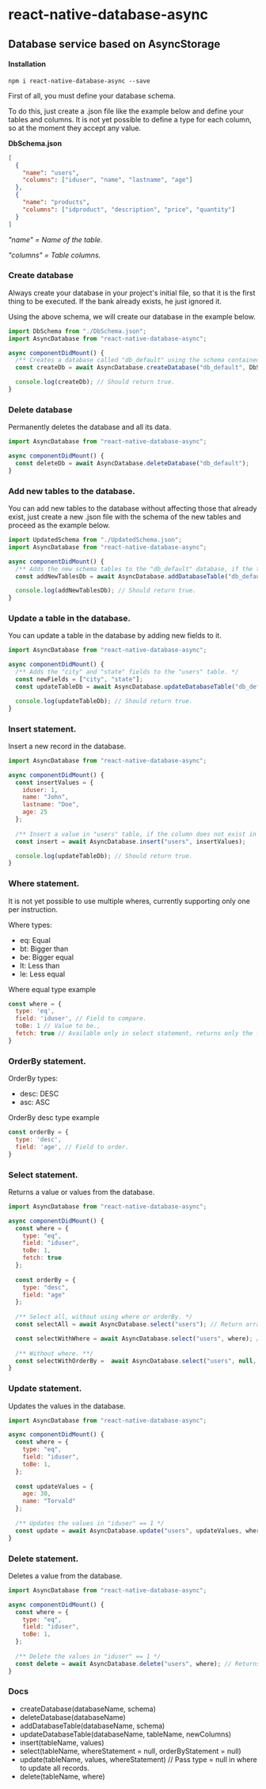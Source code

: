 # react-native-database-async
## Database service based on AsyncStorage

#### Installation
```
npm i react-native-database-async --save
```

First of all, you must define your database schema.

To do this, just create a .json file like the example below and define your tables and columns. It is not yet possible to define a type for each column, so at the moment they accept any value.

**DbSchema.json**
```json
[
  {
    "name": "users",
    "columns": ["iduser", "name", "lastname", "age"]
  },
  {
    "name": "products",
    "columns": ["idproduct", "description", "price", "quantity"]
  }
]
```

*"name" = Name of the table.*

*"columns" = Table columns.*

### Create database
Always create your database in your project's initial file, so that it is the first thing to be executed. If the bank already exists, he just ignored it.

Using the above schema, we will create our database in the example below.

```javascript
import DbSchema from "./DbSchema.json";
import AsyncDatabase from "react-native-database-async";

async componentDidMount() {
  /** Creates a database called "db_default" using the schema contained in the DbSchema.json file */
  const createDb = await AsyncDatabase.createDatabase("db_default", DbSchema);

  console.log(createDb); // Should return true.
}
```

### Delete database
Permanently deletes the database and all its data.

```javascript
import AsyncDatabase from "react-native-database-async";

async componentDidMount() {
  const deleteDb = await AsyncDatabase.deleteDatabase("db_default");
}
```

### Add new tables to the database.
You can add new tables to the database without affecting those that already exist, just create a new .json file with the schema of the new tables and proceed as the example below.

```javascript
import UpdatedSchema from "./UpdatedSchema.json";
import AsyncDatabase from "react-native-database-async";

async componentDidMount() {
  /** Adds the new schema tables to the "db_default" database, if the table already exists does nothing. */
  const addNewTablesDb = await AsyncDatabase.addDatabaseTable("db_default", UpdatedSchema);

  console.log(addNewTablesDb); // Should return true.
}
```

### Update a table in the database.
You can update a table in the database by adding new fields to it.

```javascript
import AsyncDatabase from "react-native-database-async";

async componentDidMount() {
  /** Adds the "city" and "state" fields to the "users" table. */
  const newFields = ["city", "state"];
  const updateTableDb = await AsyncDatabase.updateDatabaseTable("db_default", "users", newFields);

  console.log(updateTableDb); // Should return true.
}
```

### Insert statement.
Insert a new record in the database.

```javascript
import AsyncDatabase from "react-native-database-async";

async componentDidMount() {
  const insertValues = {
    iduser: 1,
    name: "John",
    lastname: "Doe",
    age: 25
  };
  
  /** Insert a value in "users" table, if the column does not exist in the table schema it will return an exception. */
  const insert = await AsyncDatabase.insert("users", insertValues);

  console.log(updateTableDb); // Should return true.
}
```

### Where statement.
It is not yet possible to use multiple wheres, currently supporting only one per instruction.

Where types:
* eq: Equal
* bt: Bigger than
* be: Bigger equal
* lt: Less than
* le: Less equal

Where equal type example
```javascript
const where = {
  type: 'eq',
  field: 'iduser', // Field to compare.
  toBe: 1 // Value to be.,
  fetch: true // Available only in select statement, returns only the first value.
}
```

### OrderBy statement.
OrderBy types:
* desc: DESC
* asc: ASC

OrderBy desc type example
```javascript
const orderBy = {
  type: 'desc',
  field: 'age', // Field to order.
}
```

### Select statement.
Returns a value or values from the database.

```javascript
import AsyncDatabase from "react-native-database-async";

async componentDidMount() {
  const where = {
    type: "eq",
    field: "iduser",
    toBe: 1,
    fetch: true
  };
  
  const orderBy = {
    type: "desc",
    field: "age"
  };
  
  /** Select all, without using where or orderBy. */
  const selectAll = await AsyncDatabase.select("users"); // Return array of values.

  const selectWithWhere = await AsyncDatabase.select("users", where); // Return only value that match with iduser == 1.
  
  /** Without where. **/
  const selectWithOrderBy =  await AsyncDatabase.select("users", null, orderBy); // Return all values, ordened by age DESC.
}
```

### Update statement.
Updates the values in the database.

```javascript
import AsyncDatabase from "react-native-database-async";

async componentDidMount() {
  const where = {
    type: "eq",
    field: "iduser",
    toBe: 1,
  };
  
  const updateValues = {
    age: 30,
    name: "Torvald"
  };
  
  /** Updates the values in "iduser" == 1 */
  const update = await AsyncDatabase.update("users", updateValues, where); // Returns true.
}
```

### Delete statement.
Deletes a value from the database.

```javascript
import AsyncDatabase from "react-native-database-async";

async componentDidMount() {
  const where = {
    type: "eq",
    field: "iduser",
    toBe: 1,
  };
  
  /** Delete the values in "iduser" == 1 */
  const delete = await AsyncDatabase.delete("users", where); // Returns true.
}
```

### Docs

* createDatabase(databaseName, schema)
* deleteDatabase(databaseName)
* addDatabaseTable(databaseName, schema)
* updateDatabaseTable(databaseName, tableName, newColumns)
* insert(tableName, values)
* select(tableName, whereStatement = null, orderByStatement = null)
* update(tableName, values, whereStatement) // Pass type = null in where to update all records.
* delete(tableName, where)
